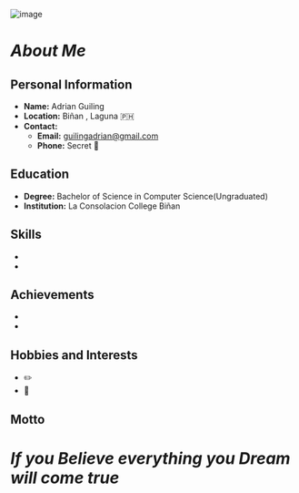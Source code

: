 ![image](https://github.com/user-attachments/assets/13d99d7e-a34b-4ae0-8bdf-1fba4144de4d)



# ***About Me***

## Personal Information
- **Name:** Adrian Guiling
- **Location:** Biñan , Laguna 🇵🇭
- **Contact:** 
  - **Email:** guilingadrian@gmail.com
  - **Phone:** Secret 🔐

## Education
- **Degree:** Bachelor of Science in Computer Science(Ungraduated)
- **Institution:** La Consolacion College Biñan 


## **Skills**
-
-

## Achievements
-
-

## Hobbies and Interests
- ✏️
- 👾

## Motto
# ***If you Believe everything you Dream will come true***

